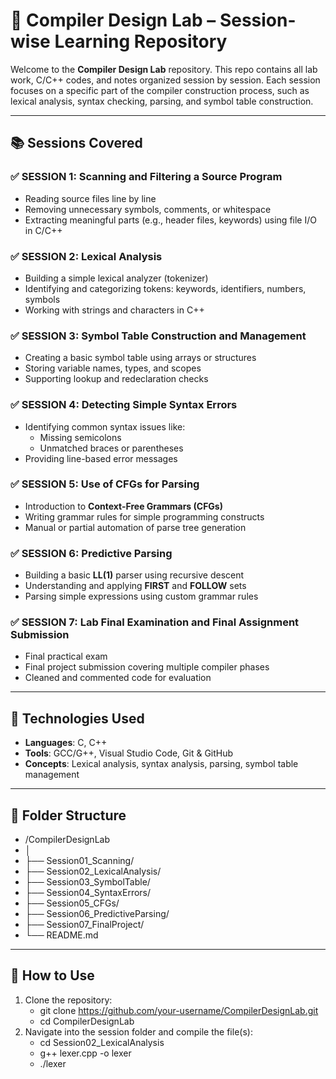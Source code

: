 # 📘 Compiler Design Lab – Session-wise Learning Repository

Welcome to the **Compiler Design Lab** repository. This repo contains all lab work, C/C++ codes, and notes organized session by session. Each session focuses on a specific part of the compiler construction process, such as lexical analysis, syntax checking, parsing, and symbol table construction.

---

## 📚 Sessions Covered

### ✅ SESSION 1: Scanning and Filtering a Source Program
- Reading source files line by line  
- Removing unnecessary symbols, comments, or whitespace  
- Extracting meaningful parts (e.g., header files, keywords) using file I/O in C/C++

### ✅ SESSION 2: Lexical Analysis
- Building a simple lexical analyzer (tokenizer)  
- Identifying and categorizing tokens: keywords, identifiers, numbers, symbols  
- Working with strings and characters in C++

### ✅ SESSION 3: Symbol Table Construction and Management
- Creating a basic symbol table using arrays or structures  
- Storing variable names, types, and scopes  
- Supporting lookup and redeclaration checks

### ✅ SESSION 4: Detecting Simple Syntax Errors
- Identifying common syntax issues like:
  - Missing semicolons  
  - Unmatched braces or parentheses  
- Providing line-based error messages

### ✅ SESSION 5: Use of CFGs for Parsing
- Introduction to **Context-Free Grammars (CFGs)**  
- Writing grammar rules for simple programming constructs  
- Manual or partial automation of parse tree generation

### ✅ SESSION 6: Predictive Parsing
- Building a basic **LL(1)** parser using recursive descent  
- Understanding and applying **FIRST** and **FOLLOW** sets  
- Parsing simple expressions using custom grammar rules

### ✅ SESSION 7: Lab Final Examination and Final Assignment Submission
- Final practical exam  
- Final project submission covering multiple compiler phases  
- Cleaned and commented code for evaluation

---

## 🧰 Technologies Used

- **Languages**: C, C++  
- **Tools**: GCC/G++, Visual Studio Code, Git & GitHub  
- **Concepts**: Lexical analysis, syntax analysis, parsing, symbol table management

---

## 📁 Folder Structure

- /CompilerDesignLab
- │
- ├── Session01_Scanning/
- ├── Session02_LexicalAnalysis/
- ├── Session03_SymbolTable/
- ├── Session04_SyntaxErrors/
- ├── Session05_CFGs/
- ├── Session06_PredictiveParsing/
- ├── Session07_FinalProject/
- └── README.md


---

## 🚀 How to Use

1. Clone the repository:
   - git clone https://github.com/your-username/CompilerDesignLab.git
   - cd CompilerDesignLab
2. Navigate into the session folder and compile the file(s):
   - cd Session02_LexicalAnalysis
   - g++ lexer.cpp -o lexer
   - ./lexer
